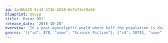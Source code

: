 ```yaml
---
id: 3e40b525-5c44-4736-b818-6e7e73ef8a56
blueprint: movie
title: 'Rotor DR1'
release_date: '2015-10-20'
overview: 'In a post-apocalyptic world where half the population is dead or missing and the sky is full of autonomous drones, a 16-year-old boy named Kitch sets out to find his father, joined by DR1, his drone companion.'
genres: '[{"id": 878, "name": "Science Fiction"}, {"id": 10751, "name": "Family"}]'
---
```

